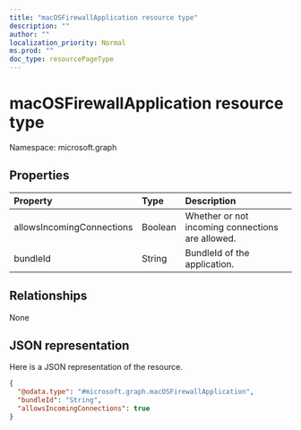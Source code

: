 ```yaml
---
title: "macOSFirewallApplication resource type"
description: ""
author: ""
localization_priority: Normal
ms.prod: ""
doc_type: resourcePageType
---
```


# macOSFirewallApplication resource type


Namespace: microsoft.graph



## Properties
|Property|Type|Description|
|:---|:---|:---|
|allowsIncomingConnections|Boolean|Whether or not incoming connections are allowed.|
|bundleId|String|BundleId of the application.|

## Relationships
None

## JSON representation
Here is a JSON representation of the resource.
<!-- {
  "blockType": "resource",
  "@odata.type": "microsoft.graph.macOSFirewallApplication"
}
-->
``` json
{
  "@odata.type": "#microsoft.graph.macOSFirewallApplication",
  "bundleId": "String",
  "allowsIncomingConnections": true
}
```

